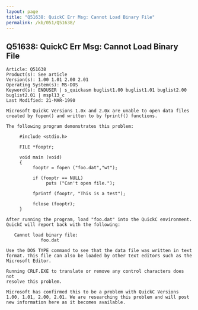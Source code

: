 ```yaml
---
layout: page
title: "Q51638: QuickC Err Msg: Cannot Load Binary File"
permalink: /kb/051/Q51638/
---
```


## Q51638: QuickC Err Msg: Cannot Load Binary File

	Article: Q51638
	Product(s): See article
	Version(s): 1.00 1.01 2.00 2.01
	Operating System(s): MS-DOS
	Keyword(s): ENDUSER | s_quickasm buglist1.00 buglist1.01 buglist2.00 buglist2.01 | mspl13_c
	Last Modified: 21-MAR-1990
	
	Microsoft QuickC Versions 1.0x and 2.0x are unable to open data files
	created by fopen() and written to by fprintf() functions.
	
	The following program demonstrates this problem:
	
	     #include <stdio.h>
	
	     FILE *fooptr;
	
	     void main (void)
	     {
	          fooptr = fopen ("foo.dat","wt");
	
	          if (fooptr == NULL)
	               puts ("Can't open file.");
	
	          fprintf (fooptr, "This is a test");
	
	          fclose (fooptr);
	     }
	
	After running the program, load "foo.dat" into the QuickC environment.
	QuickC will report back with the following:
	
	   Cannot load binary file:
	             foo.dat
	
	Use the DOS TYPE command to see that the data file was written in text
	format. This file can also be loaded by other text editors such as the
	Microsoft Editor.
	
	Running CRLF.EXE to translate or remove any control characters does not
	resolve this problem.
	
	Microsoft has confirmed this to be a problem with QuickC Versions
	1.00, 1.01, 2.00, 2.01. We are researching this problem and will post
	new information here as it becomes available.
